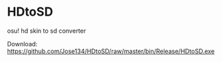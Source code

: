 # HDtoSD
osu! hd skin to sd converter

Download:
  https://github.com/Jose134/HDtoSD/raw/master/bin/Release/HDtoSD.exe
